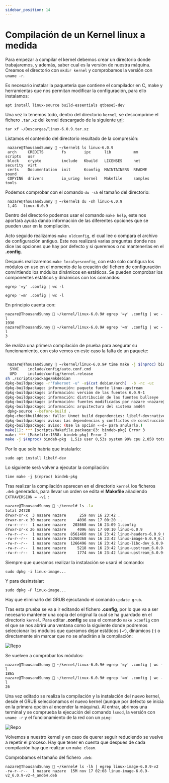 ```yaml
---
sidebar_position: 14
---
```


# Compilación de un Kernel linux a medida

Para empezar a compilar el kernel debemos crear un directorio donde trabajaremos, y además, saber cual es la versión de nuestra máquina. 
Creamos el directorio con `mkdir kernel` y comprobamos la versión con `uname -r`.

Es necesario instalar la paquetería que contiene el compilador en C, make y herramientas que nos permitan modificar la configuración, para ello instalamos:

    apt install linux-source build-essentials qtbase5-dev

Una vez lo tenemos todo, dentro del directorio `kernel`, se descomprime el fichero `.tar.xz` del kernel descargado de la siguiente [url](https://www.kernel.org/):

    tar xf ~/Descargas/linux-6.0.9.tar.xz

Listamos el contenido del directorio resultado de la compresión:

     nazare@ThousandSunny  ~/kernel$ ls linux-6.0.9
     arch     CREDITS        fs        ipc      lib          mm       scripts   usr
     block    crypto         include   Kbuild   LICENSES     net      security  virt
     certs    Documentation  init      Kconfig  MAINTAINERS  README   sound
     COPYING  drivers        io_uring  kernel   Makefile     samples  tools


Podemos comprobar con el comando `du -sh` el tamaño del directorio:

     nazare@ThousandSunny  ~/kernel$ du -sh linux-6.0.9 
     1,4G	linux-6.0.9
             

Dentro del directorio podemos usar el comando `make help`, este nos aportará ayuda dando información de las diferentes opciones que se pueden usar en la compilación.

Acto seguido realizamos `make oldconfig`, el cual lee o compara el archivo de configuración antiguo. Este nos realizará varias preguntas donde nos dice las opciones que hay por defecto y si queremos o no mantenerlas en el **.config**.

Después realizaremos `make localyesconfig`, con esto solo configura los módulos en uso en el momento de la creación del fichero de configuración convirtiendo los módulos dinámicos en estáticos. Se pueden comprobar los componentes estáticos y dinámicos con los comandos: 

    egrep '=y' .config | wc -l

    egrep '=m' .config | wc -l

En principio cuenta con:

    nazare@ThousandSunny  ~/kernel/linux-6.0.9# egrep '=y' .config | wc -l
    1930
    nazare@ThousandSunny  ~/kernel/linux-6.0.9# egrep '=m' .config | wc -l
    3


Se realiza una primera compilación de prueba para asegurar su funcionamiento, con esto vemos en este caso la falta de un paquete:

```bash
 
 nazare@ThousandSunny  ~/kernel/linux-6.0.9# time make -j $(nproc) bindeb-pkg
  SYNC    include/config/auto.conf.cmd
  UPD     include/config/kernel.release
sh ./scripts/package/mkdebian
dpkg-buildpackage -r"fakeroot -u" -a$(cat debian/arch)  -b -nc -uc
dpkg-buildpackage: información: paquete fuente linux-upstream
dpkg-buildpackage: información: versión de las fuentes 6.0.9-1
dpkg-buildpackage: información: distribución de las fuentes bullseye
dpkg-buildpackage: información: fuentes modificadas por nazare <nazare@ThousandSunny>
dpkg-buildpackage: información: arquitectura del sistema amd64
 dpkg-source --before-build .
dpkg-checkbuilddeps: fallo: Unmet build dependencies: libelf-dev:native
dpkg-buildpackage: aviso: Las dependencias y conflictos de construcción no están satisfechas, interrumpiendo
dpkg-buildpackage: aviso: (Use la opción «-d» para anularlo.)
make[1]: *** [scripts/Makefile.package:83: bindeb-pkg] Error 3
make: *** [Makefile:1558: bindeb-pkg] Error 2
make -j $(nproc) bindeb-pkg  1,51s user 0,53s system 99% cpu 2,050 total

```

Por lo que solo habría que instalarlo:

    sudo apt install libelf-dev

Lo siguiente será volver a ejecutar la compilación:

    time make -j $(nproc) bindeb-pkg

Tras realizar la compilación aparecen en el directorio `kernel` los ficheros `.deb` generados, para llevar un orden se edita el **Makefile** añadiendo `EXTRAVERSION = -v1
`:

```Bash
nazare@ThousandSunny  ~/kernel# ls -la
total 24728
drwxr-xr-x  3 nazare nazare      259 nov 16 23:42 .
drwxr-xr-x 30 nazare nazare     4096 nov 17 00:20 ..
-rw-r--r--  1 nazare nazare   203668 nov 16 23:09 1.config
drwxr-xr-x 26 nazare nazare     4096 nov 17 00:10 linux-6.0.9
-rw-r--r--  1 nazare nazare  8561460 nov 16 23:42 linux-headers-6.0.9_6.0.9-1_amd64.deb
-rw-r--r--  1 nazare nazare 15260368 nov 16 23:42 linux-image-6.0.9_6.0.9-1_amd64.deb
-rw-r--r--  1 nazare nazare  1266496 nov 16 23:42 linux-libc-dev_6.0.9-1_amd64.deb
-rw-r--r--  1 nazare nazare     5218 nov 16 23:42 linux-upstream_6.0.9-1_amd64.buildinfo
-rw-r--r--  1 nazare nazare     1774 nov 16 23:42 linux-upstream_6.0.9-1_amd64.changes
```

Siempre que queramos realizar la instalación se usará el comando:

    sudo dpkg -i linux-image...

Y para desinstalar:

    sudo dpkg -P linux-image...

Hay que eliminarlo del GRUB ejecutando el comando `update grub`.

Tras esta prueba se va a ir editando el fichero **.config**, por lo que va a ser necesario mantener una copia del original la cual se ha guardado en el directorio `kernel`.
Para editar **.config** se usa el comando `make xconfig` con el que se nos abrirá una ventana como la siguiente donde podremos seleccionar los módulos que queramos dejar estáticos (✓), dinámicos (·) o directamente sin marcar que no se añadirán a la compilación:

![Repo](/img/ASO/compkernelASO-2.png)

Se vuelven a comprobar los módulos:

    nazare@ThousandSunny  ~/kernel/linux-6.0.9# egrep '=y' .config | wc -l
    1865
    nazare@ThousandSunny  ~/kernel/linux-6.0.9# egrep '=m' .config | wc -l
    26

Una vez editado se realiza la compilación y la instalación del nuevo kernel, desde el GRUB seleccionamos el nuevo kernel (aunque por defecto se inicia en la primera opción al encender la máquina). Al entrar, abrimos una terminal y se comprueba la ejecución del comando `lsmod`,  la versión con `uname -r` y el funcionamiento de la red con un `ping`:

![Repo](/img/ASO/compkernelASO.png)

Volvemos a nuestro kernel y en caso de querer seguir reduciendo se vuelve a repetir el proceso. Hay que tener en cuenta que despues de cada compilación hay que realizar un `make clean`.

Comprobamos el tamaño del fichero `.deb`:

    nazare@ThousandSunny  ~/kernel# ls -lh | egrep linux-image-6.0.9-v2
    -rw-r--r--  1 nazare nazare  15M nov 17 02:08 linux-image-6.0.9-v2_6.0.9-v2-4_amd64.deb

